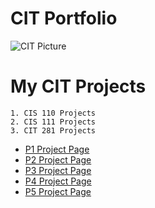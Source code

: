 

# CIT Portfolio
![CIT Picture](https://pixabay.com/en/photos/computer%20science/)


# My CIT Projects
    1. CIS 110 Projects
    2. CIS 111 Projects
    3. CIT 281 Projects
* [P1 Project Page](https://github.com/UO-CIT/project-1-shannonzbylski)
* [P2 Project Page](https://github.com/UO-CIT/project-2-shannonzbylski)
* [P3 Project Page](https://github.com/UO-CIT/project-3-shannonzbylski)
* [P4 Project Page](https://github.com/UO-CIT/project-4-shannonzbylski)
* [P5 Project Page](https://github.com/UO-CIT/project-5-shannonzbylski)
